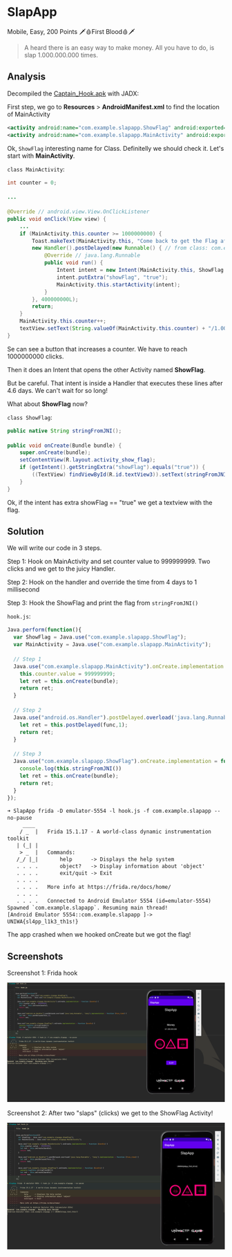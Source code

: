 # SlapApp 

Mobile, Easy, 200 Points 🗡️🩸First Blood🩸🗡️

>  A heard there is an easy way to make money. All you have to do, is slap 1.000.000.000 times.

## Analysis

Decompiled the [Captain_Hook.apk](Captain_Hook.apk) with JADX:

First step, we go to **Resources** > **AndroidManifest.xml** to find the location of MainActivity

```xml
<activity android:name="com.example.slapapp.ShowFlag" android:exported="false"/>
<activity android:name="com.example.slapapp.MainActivity" android:exported="true">
```

Ok, `ShowFlag` interesting name for Class. Definitelly we should check it. Let's start with **MainActivity**.

`class MainActivity`:
```java
int counter = 0;

...

@Override // android.view.View.OnClickListener
public void onClick(View view) {
    ...
    if (MainActivity.this.counter >= 1000000000) {
        Toast.makeText(MainActivity.this, "Come back to get the Flag after 4 days.", 1).show();
        new Handler().postDelayed(new Runnable() { // from class: com.example.slapapp.MainActivity.1.1
            @Override // java.lang.Runnable
            public void run() {
                Intent intent = new Intent(MainActivity.this, ShowFlag.class);
                intent.putExtra("showFlag", "true");
                MainActivity.this.startActivity(intent);
            }
        }, 400000000L);
        return;
    }
    MainActivity.this.counter++;
    textView.setText(String.valueOf(MainActivity.this.counter) + "/1.000.000.000");
}
```

Se can see a button that increases a counter. We have to reach 1000000000 clicks. 

Then it does an Intent that opens the other Activity named **ShowFlag**.

But be careful. That intent is inside a Handler that executes these lines after 4.6 days. We can't wait for so long!

What about **ShowFlag** now?

`class ShowFlag`:
```java
public native String stringFromJNI();

public void onCreate(Bundle bundle) {
    super.onCreate(bundle);
    setContentView(R.layout.activity_show_flag);
    if (getIntent().getStringExtra("showFlag").equals("true")) {
        ((TextView) findViewById(R.id.textView3)).setText(stringFromJNI()); // <-- stringFromJNI()
    }
}
```

Ok, if the intent has extra showFlag == "true" we get a textview with the flag.

## Solution

We will write our code in 3 steps.

Step 1: Hook on MainActivity and set counter value to 999999999. Two clicks and we get to the juicy Handler.

Step 2: Hook on the handler and override the time from 4 days to 1 millisecond

Step 3: Hook the ShowFlag and print the flag from `stringFromJNI()`

`hook.js`:
```js
Java.perform(function(){
  var ShowFlag = Java.use("com.example.slapapp.ShowFlag");
  var MainActivity = Java.use("com.example.slapapp.MainActivity");
  
  // Step 1
  Java.use("com.example.slapapp.MainActivity").onCreate.implementation = function (bundle) {
    this.counter.value = 999999999;
    let ret = this.onCreate(bundle);
    return ret;
  }

  // Step 2
  Java.use("android.os.Handler").postDelayed.overload('java.lang.Runnable', 'long').implementation = function (func,time) {
    let ret = this.postDelayed(func,1);
    return ret;
  }

  // Step 3
  Java.use("com.example.slapapp.ShowFlag").onCreate.implementation = function (bundle) {
    console.log(this.stringFromJNI())
    let ret = this.onCreate(bundle);
    return ret;
  }
});
```

```console
➜ SlapApp frida -D emulator-5554 -l hook.js -f com.example.slapapp --no-pause
     ____
    / _  |   Frida 15.1.17 - A world-class dynamic instrumentation toolkit
   | (_| |
    > _  |   Commands:
   /_/ |_|       help      -> Displays the help system
   . . . .       object?   -> Display information about 'object'
   . . . .       exit/quit -> Exit
   . . . .
   . . . .   More info at https://frida.re/docs/home/
   . . . .
   . . . .   Connected to Android Emulator 5554 (id=emulator-5554)
Spawned `com.example.slapapp`. Resuming main thread!                    
[Android Emulator 5554::com.example.slapapp ]-> UNIWA{sl4pp_l1k3_th1s!}
```

The app crashed when we hooked onCreate but we got the flag!

## Screenshots

Screenshot 1: Frida hook

![Runtime Screenshot 1](img/runtime1.png)

Screenshot 2: After two "slaps" (clicks) we get to the ShowFlag Activity!

![Runtime Screenshot 2](img/runtime2.png)